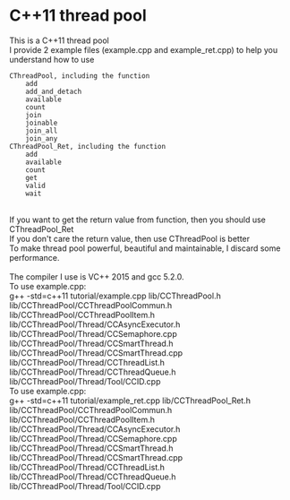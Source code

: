 # C++11 thread pool
This is a C++11 thread pool<br/>
I provide 2 example files (example.cpp and example_ret.cpp) to help you understand how to use

	CThreadPool, including the function
		add
		add_and_detach
		available
		count
		join
		joinable
		join_all
		join_any
	CThreadPool_Ret, including the function
		add
		available
		count
		get
		valid
		wait
<br/>
If you want to get the return value from function, then you should use CThreadPool_Ret<br/>
If you don't care the return value, then use CThreadPool is better<br/>
To make thread pool powerful, beautiful and maintainable, I discard some performance.
<br/><br/>
The compiler I use is VC++ 2015 and gcc 5.2.0.<br/>
To use example.cpp:<br/>
g++ -std=c++11 tutorial/example.cpp lib/CCThreadPool.h lib/CCThreadPool/CCThreadPoolCommun.h lib/CCThreadPool/CCThreadPoolItem.h lib/CCThreadPool/Thread/CCAsyncExecutor.h lib/CCThreadPool/Thread/CCSemaphore.cpp lib/CCThreadPool/Thread/CCSmartThread.h lib/CCThreadPool/Thread/CCSmartThread.cpp lib/CCThreadPool/Thread/CCThreadList.h lib/CCThreadPool/Thread/CCThreadQueue.h lib/CCThreadPool/Thread/Tool/CCID.cpp<br/>
To use example.cpp:<br/>
g++ -std=c++11 tutorial/example_ret.cpp lib/CCThreadPool_Ret.h lib/CCThreadPool/CCThreadPoolCommun.h lib/CCThreadPool/CCThreadPoolItem.h lib/CCThreadPool/Thread/CCAsyncExecutor.h lib/CCThreadPool/Thread/CCSemaphore.cpp lib/CCThreadPool/Thread/CCSmartThread.h lib/CCThreadPool/Thread/CCSmartThread.cpp lib/CCThreadPool/Thread/CCThreadList.h lib/CCThreadPool/Thread/CCThreadQueue.h lib/CCThreadPool/Thread/Tool/CCID.cpp
